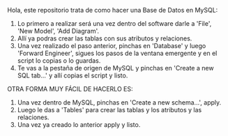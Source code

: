 Hola, este repositorio trata de como hacer una Base de Datos en MySQL:

1. Lo primero a realizar será una vez dentro del software darle a 'File', 'New Model', 'Add Diagram'.
2. Allí ya podras crear las tablas con sus atributos y relaciones.
3. Una vez realizado el paso anterior, pinchas en 'Database' y luego 'Forward Engineer', sigues los pasos de la ventana emergente y en el script lo copias o lo guardas.
4. Te vas a la pestaña de origen de MySQL y pinchas en 'Create a new SQL tab...' y allí copias el script y listo.

OTRA FORMA MUY FÁCIL DE HACERLO ES:
1. Una vez dentro de MySQL, pinchas en 'Create a new schema...', apply.
2. Luego le das a 'Tables' para crear las tablas y los atributos y las relaciones.
3. Una vez ya creado lo anterior apply y listo.

